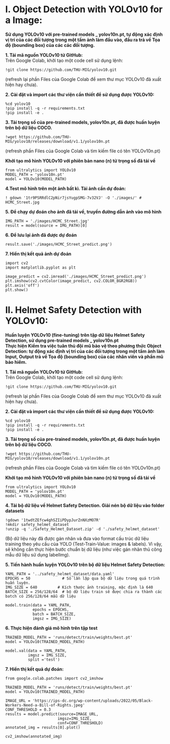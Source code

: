 # I. **Object Detection with YOLOv10 for a Image:**

**Sử dụng YOLOv10 với pre-trained models _ yolov10n.pt, tự động xác định vị trí của các đối tượng trong một tấm ảnh làm đầu vào, đầu ra trả về Tọa độ (bounding box) của các các đối tượng.**

**1. Tải mã nguồn YOLOv10 từ GitHub:**  
Trên Google Colab, khởi tạo một code cell sử dụng lệnh:  
```
!git clone https://github.com/THU-MIG/yolov10.git
```
(refresh lại phần Files của Google Colab để xem thư mục YOLOv10 đã xuất hiện hay chưa).

**2. Cài đặt và import các thư viện cần thiết để sử dụng được YOLOv10:**
```
%cd yolov10
!pip install -q -r requirements.txt
!pip install -e .
```
**3. Tải trọng số của pre-trained models, yolov10n.pt, đã được huấn luyện trên bộ dữ liệu COCO.**
```
!wget https://github.com/THU-MIG/yolov10/releases/download/v1.1/yolov10n.pt
```
(refresh phần Files của Google Colab và tìm kiếm file có tên YOLOv10n.pt)  

**Khởi tạo mô hình YOLOv10 với phiên bản nano (n) từ trọng số đã tải về**

```
from ultralytics import YOLOv10
MODEL_PATH = 'yolov10n.pt'
model = YOLOv10(MODEL_PATH)
```
**4.Test mô hình trên một ảnh bất kì. Tải ảnh cần dự đoán:**  
```
! gdown '1tr9PSRRdlC2pNir7jsYugpSMG-7v32VJ' -O './images/' # HCMC_Street.jpg
```

**5. Để chạy dự đoán cho ảnh đã tải về, truyền đường dẫn ảnh vào mô hình**

```
IMG_PATH = './images/HCMC_Street.jpg'
result = model(source = IMG_PATH)[0]
```
**6. Để lưu lại ảnh đã được dự đoán**
```
result.save('./images/HCMC_Street_predict.png')
```

**7. Hiển thị kết quả ảnh dự đoán**
```
import cv2
import matplotlib.pyplot as plt

image_predict = cv2.imread('./images/HCMC_Street_predict.png')
plt.imshow(cv2.cvtColor(image_predict, cv2.COLOR_BGR2RGB))
plt.axis('off')
plt.show()
```

# **II. Helmet Safety Detection with YOLOv10:**
**Huấn luyện YOLOv10 (fine-tuning) trên tập dữ liệu Helmet Safety Detection, sử dụng pre-trained models _ yolov10n.pt  
Thực hiện Kiểm tra việc tuân thủ đội mũ bảo vệ theo phương thức Object Detection: tự động xác định vị trí của các đối tượng trong một tấm ảnh làm Input, Output trả về Tọa độ (bounding box) của các nhân viên và phần mũ bảo hiểm.**

**1. Tải mã nguồn YOLOv10 từ GitHub:**  
Trên Google Colab, khởi tạo một code cell sử dụng lệnh:  
```
!git clone https://github.com/THU-MIG/yolov10.git
```
(refresh lại phần Files của Google Colab để xem thư mục YOLOv10 đã xuất hiện hay chưa).

**2. Cài đặt và import các thư viện cần thiết để sử dụng được YOLOv10:**
```
%cd yolov10
!pip install -q -r requirements.txt
!pip install -e .
```
**3. Tải trọng số của pre-trained models, yolov10n.pt, đã được huấn luyện trên bộ dữ liệu COCO.**
```
!wget https://github.com/THU-MIG/yolov10/releases/download/v1.1/yolov10n.pt
```
(refresh phần Files của Google Colab và tìm kiếm file có tên YOLOv10n.pt)  

**Khởi tạo mô hình YOLOv10 với phiên bản nano (n) từ trọng số đã tải về**

```
from ultralytics import YOLOv10
MODEL_PATH = 'yolov10n.pt'
model = YOLOv10(MODEL_PATH)
```
**4. Tải bộ dữ liệu về Helmet Safety Detection. Giải nén bộ dữ liệu vào folder datasets**  
```
!gdown '1twdtZEfcw4ghSZIiPDypJurZnNXzMO7R'
!mkdir safety_helmet_dataset
!unzip -q './Safety_Helmet_Dataset.zip' -d './safety_helmet_dataset'
```
(Bộ dữ liệu này đã được gán nhãn và đưa vào format cấu trúc dữ liệu training theo yêu cầu của YOLO (Test-Train-Value: images & labels). Vì vậy, sẽ không cần thực hiện bước chuẩn bị dữ liệu (như việc gán nhãn thủ công mẫu dữ liệu sử dụng labelImg).  

**5. Tiến hành huấn luyện YOLOv10 trên bộ dữ liệu Helmet Safety Detection:**  

```
YAML_PATH = '../safety_helmet_dataset/data.yaml'
EPOCHS = 50 	         # Số lần lặp qua bộ dữ liệu trong quá trình huấn luyện.
IMG_SIZE = 640	       # Kích thước ảnh training, mặc định là 640
BATCH_SIZE = 256/128/64  # bộ dữ liệu train sẽ được chia ra thành các batch có 256/128/64 mẫu dữ liệu

model.train(data = YAML_PATH,
	        epochs = EPOCHS,		
	        batch = BATCH_SIZE,
	        imgsz = IMG_SIZE)
```

**6. Thực hiện đánh giá mô hình trên tập test**
```
TRAINED_MODEL_PATH = 'runs/detect/train/weights/best.pt'
model = YOLOv10(TRAINED_MODEL_PATH)

model.val(data = YAML_PATH,
	      imgsz = IMG_SIZE,
	      split ='test')
```

**7. Hiển thị kết quả dự đoán:**  
```
from google.colab.patches import cv2_imshow

TRAINED_MODEL_PATH = 'runs/detect/train/weights/best.pt'
model = YOLOv10(TRAINED_MODEL_PATH)

IMAGE_URL = 'https://ips-dc.org/wp-content/uploads/2022/05/Black-Workers-Need-a-Bill-of-Rights.jpeg'
CONF_THRESHOLD = 0.3
results = model.predict(source=IMAGE_URL,
                       imgsz=IMG_SIZE,
                       conf=CONF_THRESHOLD)
annotated_img = results[0].plot()

cv2_imshow(annotated_img)
```

